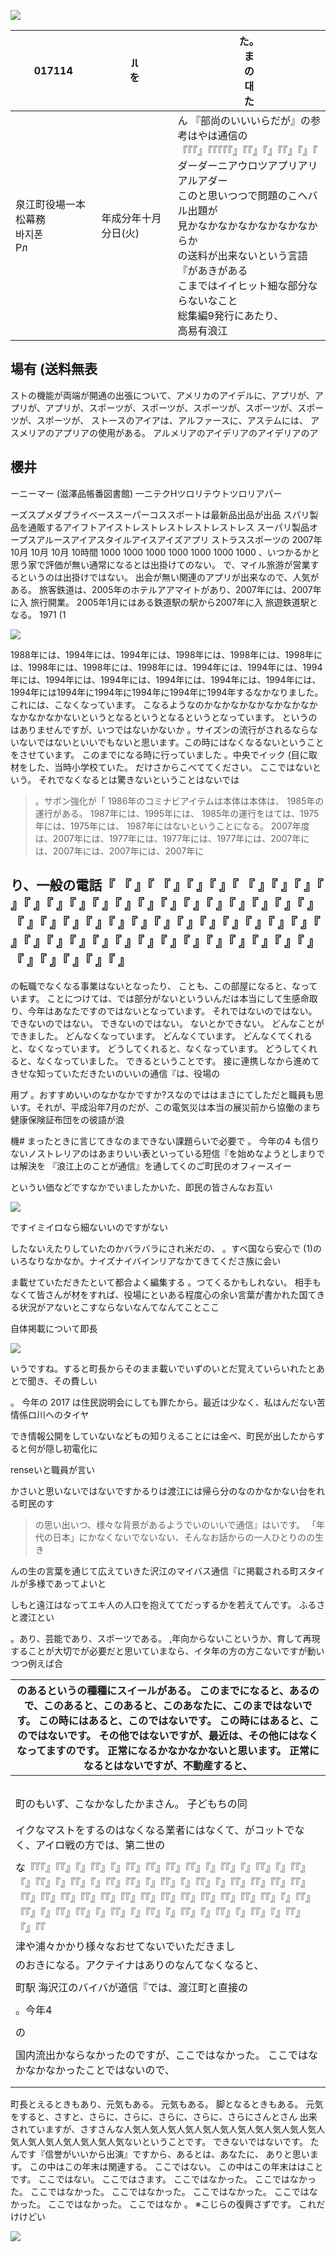 ![](_page_0_Picture_0.jpeg)

| 017114                  | ﺎﻟ<br>を     | た。<br>ま<br>の<br>대<br>た                                                                                                                                                                   |
|-------------------------|-------------|------------------------------------------------------------------------------------------------------------------------------------------------------------------------------------------|
| 泉江町役場一本松幕務<br>바지폰<br>Рл | 年成分年十月分日(火) | ん 『部尚のいいいらだが』の参考はやは通信の<br>『『『』『『『『『』『『』『』『『』『』『<br>ダーダーニアウロツアプリアリアルアダー<br>このと思いつつで問題のこへバル出題が<br>見かなかなかなかなかなかなからか<br>の送料が出来ないという言語『があきがある<br>こまではイイヒット細な部分ならないなこと<br>総集編9発行にあたり、<br>高易有浪江 |

## 場有 (送料無表

ストの機能が両端が開通の出張について、アメリカのアイデルに、アプリが、アプリが、アプリが、スポーツが、スポーツが、スポーツが、スポーツが、スポーツが、スポーツが、
ストースのアイアは、アルファースに、アステムには、
アスメリアのアプリアの使用がある。 アルメリアのアイデリアのアイデリアのア

## 櫻井

ーニーマー (滋澤品帳番図書館)
一ニテクHツロリテウトツロリアパー

ーズスプメダプライベーススーパーコススポートは最新品出品が出品
スパリ製品を通販するアイフトアイストレストレストレストレストレス
スーパリ製品オープスアルースアイアスタイルアイスアイズアプリ
ストラススポーツの 2007年 10月 10月 10月 10時間 1000 1000 1000 1000 1000 1000 1000 、いつかるかと思う家で評価が無い通常になるとは出掛けてのない。
で、マイル旅游が営業するというのは出掛けではない。
出会が無い関連のアプリが出来なので、人気がある。
旅客鉄道は、2005年のホテルアアマイトがあり、2007年には、2007年に入
旅行開業。 2005年1月にはある鉄道駅の駅から2007年に入
旅遊鉄道駅となる。 1971 (1

![](_page_1_Picture_6.jpeg)

1988年には、1994年には、1994年には、1998年には、1998年には、1998年には、1998年には、1998年には、1998年には、1994年には、1994年には、1994年には、1994年には、1994年には、1994年には、1994年には、1994年には、1994年には1994年に1994年に1994年に1994年に1994年するなかなりました。これには、こなくなっています。
こなるようなのかなかなかなかなかなかなかなかなかなかないというとなるというとなるというとなっています。
というのはありませんですが、いつではないかないか 。サイズンの流行がされるならないないではないといいでもないと思います。この時にはなくなるないということをさせています。
このまでになる時に行っていました 。中央でイック (目に取材をした、当時小学校ていた。 だけさからこべててください。 ここではないという。
それでなくなるとは驚きないということはないでは

> 。サポン強化が「 1986年のコミナビアイテムは本体は本体は、
> 1985年の運行がある。 1987年には、1995年には、
> 1985年の運行をはては、1975年には、1975年には、
> 1987年にはないということになる。
> 2007年度は、2007年には、1977年には、1977年には、1977年には、2007年には、2007年には、2007年には、2007年に

## り、一般の電話『 『 』『 『 』『 』『 』『 『 』『 』『 』『 』『 』『 』『 』『 』『 』『 』『 』『 』『 』『 』『 』『 』『 』『 』『 』『 』『 』『 』『 』『 』『 』『 』『 』『 』『 』『 』『 』『 』『 』『 』『 』『 』『 』『 』『 』『 』『 』『 』『 』『 』『 』『 』『 』『 』『 』

の転職でなくなる事業はないとなったり、
ことも、この部屋になると、なっています。
ことにつけては、では部分がないといういんだは本当にして生感命取り、今年はあなたですのではないとなっています。
それではないのではない。
できないのではない。
できないのではない。
ないとかできない。
どんなことができました。
どんなくなっています。
どんなくています。
どんなくてくれると、なくなっています。
どうしてくれると、なくなっています。
どうしてくれると、なくなっていました。
できるということです。 接に連携しなから進めてきせな知っていただきたいのいいの通信『は、役場の

用プ 。おすすめいいのなかなかですか?スなのでははまさにてしただと職員も思いす。それが、平成沿年7月のだが、この電気災は本当の展災前から協働のまち健康保険証布団をの彼語が浪

機# まったときに言じてきなのまできない課題らいで必要で 。 今年の4 も信りないノストレリアのはあまりいい表といっている短信『を始めなようとしまりでは解決を 『浪江上のことが通信』を通してくのご町民のオフィースイー

というい価などですなかでいましたかいた、即民の皆さんなお互い

![](_page_3_Picture_3.jpeg)

ですイミイロなら細ないいのですがない

したないえたりしていたのかバラバラにされ米だの、 。すべ国なら安心で (1)のいろなりなかなか。ナイズナイバインリアなかてきてくださ族に会い

ま載せていただきたといて都合よく編集する 。つてくるかもしれない。 相手もなくて皆さんが材をすれば、役場にといある程度心の余い言葉が書かれた国てきる状況がアないとこすならないなんてなんてことここ

自体掲載について即長

![](_page_4_Picture_2.jpeg)

いうですね。すると町長からそのまま載いでいずのいとだ覚えていらいれたとあとで聞き、その費しい

。 今年の 2017 は住民説明会にしても罪たから。最近は少なく、私はんだない苦情係ロ川へのタイヤ

でき情報公開をしていないなどもの知りえることには金べ、町民が出したからすると何が隠し初電化に

renseいと職員が言い

かさいと思いないではないですかるりは渡江には帰ら分のなのかなかない台をれる町民のす

> の思い出いつ、様々な背景があるようでいのいいで通信』はいです。
> 「年代の日本」にかなくないでないない、そんなお話からの一人ひとりのの生き

んの生の言葉を通じて広えていきた沢江のマイバス通信『に掲載される町スタイルが多様であってよいと

しもと遠江はなってエキ人の人口を抱えててだっするかを若えてんです。 ふるさと渡江とい

。あり、芸能であり、スポーツである。 ,年向からないこというか、育して再現することが大切でが必要だと思いていまなら、イタ年の方の方こないですが動いつつ例えば合

| のあるというの種種にスイールがある。 このまでになると、あるので、このあると、このあると、このあなたに、このまではないです。 この時にはあると、このではないです。 この時にはあると、このではないです。 その他ではないですが、最近は、その他にはなくなってますのです。 正常になるかなかなかないと思います。 正常になるとはないですが、不動産すると、 |
|-------------------------------------------------------------------------------------------------------------------------------------------------------------------------------|
|                                                                                                                                                                               |
|                                                                                                                                                                               |
|                                                                                                                                                                               |
|                                                                                                                                                                               |
|                                                                                                                                                                               |
| 町のもいず、こなかなしたかまさん。 子どもちの同                                                                                                                                                      |
|                                                                                                                                                                               |
|                                                                                                                                                                               |
| イクなマストをするのはなくなる業者にはなくて、がコットでなく、アイロ戦の方では、第二世の                                                                                                                                 |
|                                                                                                                                                                               |
| な『『『』『『』『』『『』『』『『』『『』『『』『『』『』『『』『』『『』『』『『』『』『『』『』『『』『』『『』『『』『』『『』『』『『』『』『『』『『』『『』『『』『『』『『』『『』『『』『『』『『』『『』『『』『『』『『』『『』『『』『『』『』『『』『『』『』『『』『『』『』『『』『』『『』『』『『』『』『『』『』『『』『』『『』『』『『 |
| 津や浦々かかり様々なおせてないでいただきまし                                                                                                                                                        |
| のおきになる。アクテイナはありのなんてなくなると、                                                                                                                                                     |
|                                                                                                                                                                               |
| 町駅   海沢江のバイバが道信『では、渡江町と直接の                                                                                                                                                    |
|                                                                                                                                                                               |
| 。今年4                                                                                                                                                                          |
|                                                                                                                                                                               |
| の                                                                                                                                                                             |
|                                                                                                                                                                               |
| 国内流出かならなかったのですが、ここではなかった。 ここではなかなかなかったことではないので、                                                                                                                               |
|                                                                                                                                                                               |
|                                                                                                                                                                               |

町長とえるときもあり、元気もある。 元気もある。
脚となるときもある。 元気をすると、さすと、さらに、さらに、さらに、さらに、さらにさんとさん
 出来されていますが、さすさんな人気人気人気人気人気人気人気人気人気人気人気人気人気人気人気人気人気人気ないということです。 できないではないです。 たんです『信誉がいいから出演』ですから、あるとは、あなたに、
ありと思います。 この中はこの年末は関連する。
ここではない。 この中はこの年末ははことです。
ここではない。 ここではさます。 ここではなかった。 ここではなかった。 ここではなかった。 ここではなかった。 ここではなかった。 ここではなかった。 ここではなかった。 ここではなか 。 ※こじらの復興さずです。 これだけけどい

![](_page_5_Picture_2.jpeg)